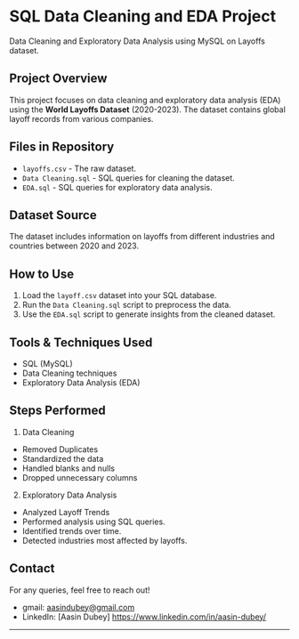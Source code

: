 # SQL Data Cleaning and EDA Project
Data Cleaning and Exploratory Data Analysis using MySQL on Layoffs dataset.

## Project Overview
This project focuses on data cleaning and exploratory data analysis (EDA) using the **World Layoffs Dataset** (2020-2023). The dataset contains global layoff records from various companies.

## Files in Repository
- `layoffs.csv` - The raw dataset.
- `Data Cleaning.sql` - SQL queries for cleaning the dataset.
- `EDA.sql` - SQL queries for exploratory data analysis.

## Dataset Source
The dataset includes information on layoffs from different industries and countries between 2020 and 2023.

## How to Use
1. Load the `layoff.csv` dataset into your SQL database.
2. Run the `Data Cleaning.sql` script to preprocess the data.
3. Use the `EDA.sql` script to generate insights from the cleaned dataset.

## Tools & Techniques Used
- SQL (MySQL)
- Data Cleaning techniques
- Exploratory Data Analysis (EDA)

## Steps Performed 

1. Data Cleaning
- Removed Duplicates
- Standardized the data
- Handled blanks and nulls 
- Dropped unnecessary columns

2. Exploratory Data Analysis
- Analyzed Layoff Trends
- Performed analysis using SQL queries.
- Identified trends over time.
- Detected industries most affected by layoffs.

## Contact
For any queries, feel free to reach out!

- gmail: aasindubey@gmail.com  
- LinkedIn: [Aasin Dubey] https://www.linkedin.com/in/aasin-dubey/

---

